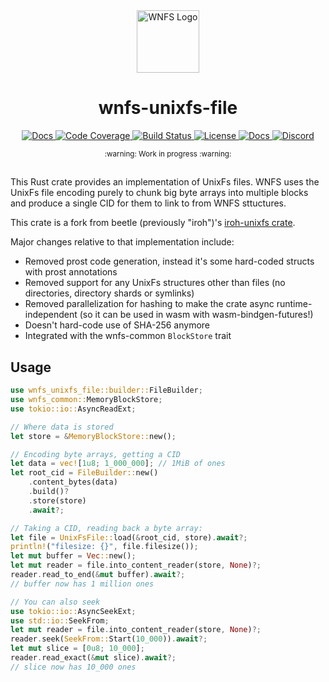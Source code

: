<div align="center">
  <a href="https://github.com/wnfs-wg" target="_blank">
    <img src="https://raw.githubusercontent.com/wnfs-wg/rs-wnfs/main/assets/logo.png" alt="WNFS Logo" width="100" height="100"></img>
  </a>

  <h1 align="center">wnfs-unixfs-file</h1>

  <p>
    <a href="https://crates.io/crates/wnfs-unixfs-file">
      <img src="https://img.shields.io/crates/v/wnfs-unixfs-file?label=crates" alt="Docs">
    </a>
    <a href="https://codecov.io/gh/wnfs-wg/rs-wnfs">
      <img src="https://codecov.io/gh/wnfs-wg/rs-wnfs/branch/main/graph/badge.svg?token=95YHXFMFF4" alt="Code Coverage"/>
    </a>
    <a href="https://github.com/wnfs-wg/rs-wnfs/actions?query=">
      <img src="https://github.com/wnfs-wg/rs-wnfs/actions/workflows/checks.yaml/badge.svg" alt="Build Status">
    </a>
    <a href="https://github.com/wnfs-wg/rs-wnfs/blob/main/LICENSE">
      <img src="https://img.shields.io/badge/License-Apache%202.0-blue.svg" alt="License">
    </a>
    <a href="https://docs.rs/wnfs">
      <img src="https://img.shields.io/static/v1?label=Docs&message=docs.rs&color=blue" alt="Docs">
    </a>
    <a href="https://discord.gg/zAQBDEq">
      <img src="https://img.shields.io/static/v1?label=Discord&message=join%20us!&color=mediumslateblue" alt="Discord">
    </a>
  </p>
</div>

<div align="center"><sub>:warning: Work in progress :warning:</sub></div>

##

This Rust crate provides an implementation of UnixFs files. WNFS uses the UnixFs file encoding purely to chunk big byte arrays into multiple blocks and produce a single CID for them to link to from WNFS sttuctures.

This crate is a fork from beetle (previously "iroh")'s [iroh-unixfs crate](https://github.com/n0-computer/beetle/tree/3e137cb2bc18e1d458c3f72d5e817b03d9537d5d/iroh-unixfs).

Major changes relative to that implementation include:
- Removed prost code generation, instead it's some hard-coded structs with prost annotations
- Removed support for any UnixFs structures other than files (no directories, directory shards or symlinks)
- Removed parallelization for hashing to make the crate async runtime-independent (so it can be used in wasm with wasm-bindgen-futures!)
- Doesn't hard-code use of SHA-256 anymore
- Integrated with the wnfs-common `BlockStore` trait

## Usage

```rs
use wnfs_unixfs_file::builder::FileBuilder;
use wnfs_common::MemoryBlockStore;
use tokio::io::AsyncReadExt;

// Where data is stored
let store = &MemoryBlockStore::new();

// Encoding byte arrays, getting a CID
let data = vec![1u8; 1_000_000]; // 1MiB of ones
let root_cid = FileBuilder::new()
    .content_bytes(data)
    .build()?
    .store(store)
    .await?;

// Taking a CID, reading back a byte array:
let file = UnixFsFile::load(&root_cid, store).await?;
println!("filesize: {}", file.filesize());
let mut buffer = Vec::new();
let mut reader = file.into_content_reader(store, None)?;
reader.read_to_end(&mut buffer).await?;
// buffer now has 1 million ones

// You can also seek
use tokio::io::AsyncSeekExt;
use std::io::SeekFrom;
let mut reader = file.into_content_reader(store, None)?;
reader.seek(SeekFrom::Start(10_000)).await?;
let mut slice = [0u8; 10_000];
reader.read_exact(&mut slice).await?;
// slice now has 10_000 ones
```

